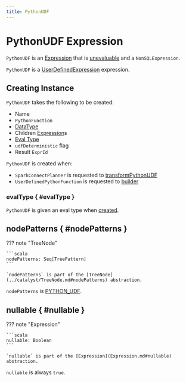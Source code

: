 ```yaml
---
title: PythonUDF
---
```


# PythonUDF Expression

`PythonUDF` is an [Expression](Expression.md) that is [unevaluable](Unevaluable.md) and a `NonSQLExpression`.

`PythonUDF` is a [UserDefinedExpression](UserDefinedExpression.md) expression.

## Creating Instance

`PythonUDF` takes the following to be created:

* <span id="name"> Name
* <span id="func"> `PythonFunction`
* <span id="dataType"> [DataType](../types/DataType.md)
* <span id="children"> Children [Expression](Expression.md)s
* [Eval Type](#evalType)
* <span id="udfDeterministic"> `udfDeterministic` flag
* <span id="resultId"> Result `ExprId`

`PythonUDF` is created when:

* `SparkConnectPlanner` is requested to [transformPythonUDF](../connect/SparkConnectPlanner.md#transformPythonUDF)
* `UserDefinedPythonFunction` is requested to [builder](../user-defined-functions/UserDefinedPythonFunction.md#builder)

### evalType { #evalType }

`PythonUDF` is given an eval type when [created](#creating-instance).

## nodePatterns { #nodePatterns }

??? note "TreeNode"

    ```scala
    nodePatterns: Seq[TreePattern]
    ```

    `nodePatterns` is part of the [TreeNode](../catalyst/TreeNode.md#nodePatterns) abstraction.

`nodePatterns` is [PYTHON_UDF](../catalyst/TreePattern.md#PYTHON_UDF).

## nullable { #nullable }

??? note "Expression"

    ```scala
    nullable: Boolean
    ```

    `nullable` is part of the [Expression](Expression.md#nullable) abstraction.

`nullable` is always `true`.
